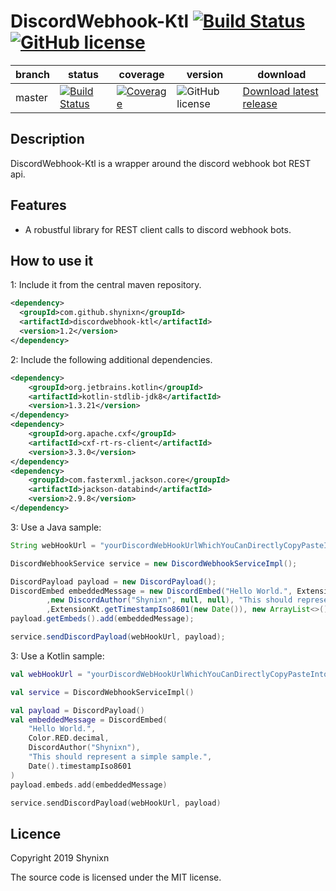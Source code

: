 # DiscordWebhook-Ktl  [![Build Status](https://maven-badges.herokuapp.com/maven-central/com.github.shynixn/discordwebhook-ktl/badge.svg?style=flat-square)](https://maven-badges.herokuapp.com/maven-central/com.github.shynixn/discordwebhook-ktl) [![GitHub license](http://img.shields.io/badge/license-MIT-blue.svg?style=flat-square)](https://raw.githubusercontent.com/DiscordWebhook-Ktl/master/LICENSE)


| branch        | status        | coverage | version | download |
| ------------- | ------------- | -------- | --------| ---------| 
| master        | [![Build Status](https://img.shields.io/travis/Shynixn/DiscordWebhook-Ktl/master.svg?style=flat-square)](https://travis-ci.org/Shynixn/DiscordWebhook-Ktl) | [![Coverage](https://img.shields.io/codecov/c/github/shynixn/discordwebhook-ktl/master.svg?style=flat-square)](https://codecov.io/gh/Shynixn/DiscordWebhook-Ktl/branch/master)|![GitHub license](https://img.shields.io/nexus/r/https/oss.sonatype.org/com.github.shynixn/discordwebhook-ktl.svg?style=flat-square)  |[Download latest release](https://github.com/Shynixn/DiscordWebhook-Ktl/releases)|
## Description

DiscordWebhook-Ktl is a wrapper around the discord webhook bot REST api.

## Features

* A robustful library for REST client calls to discord webhook bots.

## How to use it

1: Include it from the central maven repository.

```xml
<dependency>
  <groupId>com.github.shynixn</groupId>
  <artifactId>discordwebhook-ktl</artifactId>
  <version>1.2</version>
</dependency>
```

2: Include the following additional dependencies.

```xml
<dependency>
    <groupId>org.jetbrains.kotlin</groupId>
    <artifactId>kotlin-stdlib-jdk8</artifactId>
    <version>1.3.21</version>
</dependency>
<dependency>
    <groupId>org.apache.cxf</groupId>
    <artifactId>cxf-rt-rs-client</artifactId>
    <version>3.3.0</version>
</dependency>
<dependency>
    <groupId>com.fasterxml.jackson.core</groupId>
    <artifactId>jackson-databind</artifactId>
    <version>2.9.8</version>
</dependency>
```

3: Use a Java sample:
```java
String webHookUrl = "yourDiscordWebHookUrlWhichYouCanDirectlyCopyPasteIntoThis";

DiscordWebhookService service = new DiscordWebhookServiceImpl();

DiscordPayload payload = new DiscordPayload();
DiscordEmbed embeddedMessage = new DiscordEmbed("Hello World.", ExtensionKt.getDecimal(Color.RED)
        ,new DiscordAuthor("Shynixn", null, null), "This should represent a simple sample."
        ,ExtensionKt.getTimestampIso8601(new Date()), new ArrayList<>());
payload.getEmbeds().add(embeddedMessage);

service.sendDiscordPayload(webHookUrl, payload);
```

3: Use a Kotlin sample:
```kotlin
val webHookUrl = "yourDiscordWebHookUrlWhichYouCanDirectlyCopyPasteIntoThis";

val service = DiscordWebhookServiceImpl()

val payload = DiscordPayload()
val embeddedMessage = DiscordEmbed(
    "Hello World.",
    Color.RED.decimal,
    DiscordAuthor("Shynixn"),
    "This should represent a simple sample.",
    Date().timestampIso8601
)
payload.embeds.add(embeddedMessage)

service.sendDiscordPayload(webHookUrl, payload)
```

## Licence

Copyright 2019 Shynixn

The source code is licensed under the MIT license.
